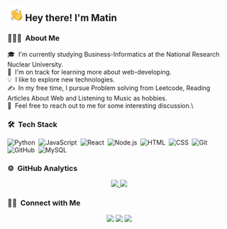 <img alt="Hand Wave" src="./Hand%20Wave.gif" width='40' align="left"/><h2>Hey there! I'm Matin</h2>

### 👨🏻‍💻 &nbsp;About Me

🎓 &nbsp;I'm currently studying Business-Informatics at the National Research Nuclear University.\
🌱 &nbsp;I'm on track for learning more about web-developing.\
💡 &nbsp;I like to explore new technologies.\
✍️ &nbsp;In my free time, I pursue Problem solving from Leetcode, Reading Articles About Web and Listening to Music as hobbies.\
💬 &nbsp;Feel free to reach out to me for some interesting discussion.\


### 🛠 &nbsp;Tech Stack

![Python](https://img.shields.io/badge/-Python-05122A?style=flat&logo=python)&nbsp;
![JavaScript](https://img.shields.io/badge/-JavaScript-05122A?style=flat&logo=javascript)&nbsp;
![React](https://img.shields.io/badge/-React-05122A?style=flat&logo=react)&nbsp;
![Node.js](https://img.shields.io/badge/-Node.js-05122A?style=flat&logo=node.js)&nbsp;
![HTML](https://img.shields.io/badge/-HTML-05122A?style=flat&logo=HTML5)&nbsp;
![CSS](https://img.shields.io/badge/-CSS-05122A?style=flat&logo=CSS3&logoColor=1572B6)&nbsp;
![Git](https://img.shields.io/badge/-Git-05122A?style=flat&logo=git)&nbsp;
![GitHub](https://img.shields.io/badge/-GitHub-05122A?style=flat&logo=github)&nbsp;
![MySQL](https://img.shields.io/badge/-MySQL-05122A?style=flat&logo=MySQL)&nbsp;

### ⚙️ &nbsp;GitHub Analytics

<p align="center">
<a href="https://github.com/MrMatin-Aka-Me">
  <img height="180em" src="https://github-readme-stats-eight-theta.vercel.app/api?username=MrMatin-Aka-Me&show_icons=true&theme=algolia&include_all_commits=true&count_private=true"/>
  <img height="180em" src="https://github-readme-stats-eight-theta.vercel.app/api/top-langs/?username=MrMatin-Aka-Me&layout=compact&langs_count=8&theme=algolia"/>
</a>
</p>

### 🤝🏻 &nbsp;Connect with Me

<p align="center">
<a href="mailto:neversurrender2000@mail.ru"><img src="https://img.shields.io/badge/-neversurrender2000@mail.ru-G05122?style=flat&logo=Gmail&logoColor=white"/></a>
<a href="https://instagram.com/matin_juraev"><img src="https://img.shields.io/badge/-@matin_juraev-05122A?style=flat&logo=Instagram&logoColor=white"/></a>
<a href="https://t.me/matinjuraev"><img src="https://img.shields.io/badge/-@matinjuraev-A05122?style=flat&logo=Telegram&logoColor=white"/></a>
</p>

